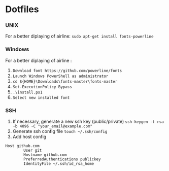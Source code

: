 # Dotfiles

### UNIX
For a better diplaying of airline: `sudo apt-get install fonts-powerline`


### Windows
For a better diplaying of airline :

1. `Download font https://github.com/powerline/fonts`
2. `Launch Windows PowerShell as administrator`
3. `cd ${HOME}\Downloads\fonts-master\fonts-master`
4. `Set-ExecutionPolicy Bypass`
5. `.\install.ps1`
6. `Select new installed font`

### SSH
1. If necessary, generate a new ssh key (public/private)
`ssh-keygen -t rsa -b 4096 -C "your_email@example.com"`
2. Generate ssh config file
`touch ~/.ssh/config`
3. Add host config
```
Host github.com
        User git
        Hostname github.com
        PreferredAuthentications publickey
        IdentityFile ~/.ssh/id_rsa_home
```
